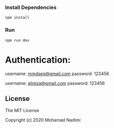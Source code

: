 ### Install Dependencies

```
npm install

```

### Run

```
npm run dev

```

# Authentication:

username: mmdseq@gmail.com
password: 123456

username: alireza@gmail.com
password: 123456

## License

The MIT License

Copyright (c) 2020 Mohamad Nadimi
